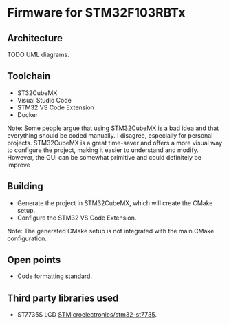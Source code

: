 # Firmware for STM32F103RBTx

## Architecture

TODO UML diagrams.

## Toolchain
* ST32CubeMX
* Visual Studio Code
* STM32 VS Code Extension
* Docker

Note: Some people argue that using STM32CubeMX is a bad idea and that everything should be coded manually. I disagree, especially for personal projects. STM32CubeMX is a great time-saver and offers a more visual way to configure the project, making it easier to understand and modify. However, the GUI can be somewhat primitive and could definitely be improve

## Building
* Generate the project in STM32CubeMX, which will create the CMake setup.
* Configure the STM32 VS Code Extension.

Note: The generated CMake setup is not integrated with the main CMake configuration.   

## Open points

* Code formatting standard.

## Third party libraries used

* ST7735S LCD [STMicroelectronics/stm32-st7735](https://github.com/STMicroelectronics/stm32-st7735).

